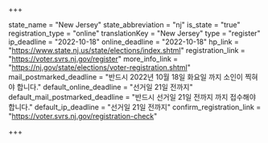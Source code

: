 +++

state_name = "New Jersey"
state_abbreviation = "nj"
is_state = "true"
registration_type = "online"
translationKey = "New Jersey"
type = "register"
ip_deadline = "2022-10-18"
online_deadline = "2022-10-18"
hp_link = "https://www.state.nj.us/state/elections/index.shtml"
registration_link = "https://voter.svrs.nj.gov/register"
more_info_link = "https://nj.gov/state/elections/voter-registration.shtml"
mail_postmarked_deadline = "반드시 2022년 10월 18일 화요일 까지 소인이 찍혀야 합니다."
default_online_deadline = "선거일 21일 전까지"
default_mail_postmarked_deadline = "반드시 선거일 21일 전까지 까지 접수해야 합니다."
default_ip_deadline = "선거일 21일 전까지"
confirm_registration_link = "https://voter.svrs.nj.gov/registration-check"

+++